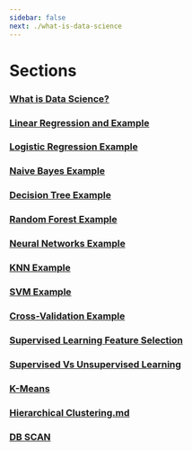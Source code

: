 ```yaml
---
sidebar: false
next: ./what-is-data-science
---
```

# Sections
### [What is Data Science?](/sections/what-is-data-science)
### [Linear Regression and Example](/sections/linear-regression)
### [Logistic Regression Example](/sections/logistic-regression)
### [Naive Bayes Example](/sections/naive-bayes)
### [Decision Tree Example](/sections/decision-tree)
### [Random Forest Example](/sections/random-forest)
### [Neural Networks Example](/sections/neural-networks)
### [KNN Example](/sections/knn)
### [SVM Example](/sections/svm)
### [Cross-Validation Example](/sections/cross-validation)
### [Supervised Learning Feature Selection](/sections/supervised-feature-selection)
### [Supervised Vs Unsupervised Learning](/sections/supervised-vs-unsupervised)
### [K-Means](/sections/kmeans)
### [Hierarchical Clustering.md](/sections/hierarchical-clustering.md)
### [DB SCAN](/sections/dbscan)
